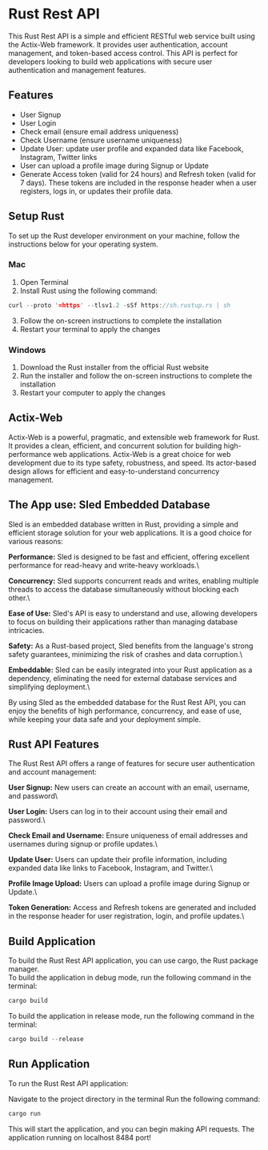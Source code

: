 # Rust Rest API

This Rust Rest API is a simple and efficient RESTful web service built using the Actix-Web framework. It provides user authentication, account management, and token-based access control. This API is perfect for developers looking to build web applications with secure user authentication and management features.

## Features

- User Signup
- User Login
- Check email (ensure email address uniqueness)
- Check Username (ensure username uniqueness)
- Update User: update user profile and expanded data like Facebook, Instagram, Twitter links
- User can upload a profile image during Signup or Update
- Generate Access token (valid for 24 hours) and Refresh token (valid for 7 days). These tokens are included in the response header when a user registers, logs in, or updates their profile data.

## Setup Rust

To set up the Rust developer environment on your machine, follow the instructions below for your operating system.

### Mac

1. Open Terminal
2. Install Rust using the following command: 

```Rust
curl --proto '=https' --tlsv1.2 -sSf https://sh.rustup.rs | sh
```

3. Follow the on-screen instructions to complete the installation
4. Restart your terminal to apply the changes

### Windows

1. Download the Rust installer from the official Rust website
2. Run the installer and follow the on-screen instructions to complete the installation
2. Restart your computer to apply the changes

## Actix-Web

Actix-Web is a powerful, pragmatic, and extensible web framework for Rust. It provides a clean, efficient, and concurrent solution for building high-performance web applications. Actix-Web is a great choice for web development due to its type safety, robustness, and speed. Its actor-based design allows for efficient and easy-to-understand concurrency management.

## The App use: Sled Embedded Database

Sled is an embedded database written in Rust, providing a simple and efficient storage solution for your web applications. It is a good choice for various reasons:

**Performance:** Sled is designed to be fast and efficient, offering excellent performance for read-heavy and write-heavy workloads.\

**Concurrency:** Sled supports concurrent reads and writes, enabling multiple threads to access the database simultaneously without blocking each other.\

**Ease of Use:** Sled's API is easy to understand and use, allowing developers to focus on building their applications rather than managing database intricacies\.

**Safety:** As a Rust-based project, Sled benefits from the language's strong safety guarantees, minimizing the risk of crashes and data corruption.\

**Embeddable:** Sled can be easily integrated into your Rust application as a dependency, eliminating the need for external database services and simplifying deployment.\

By using Sled as the embedded database for the Rust Rest API, you can enjoy the benefits of high performance, concurrency, and ease of use, while keeping your data safe and your deployment simple.

## Rust API Features

The Rust Rest API offers a range of features for secure user authentication and account management:

**User Signup:** New users can create an account with an email, username, and password\

**User Login:** Users can log in to their account using their email and password.\

**Check Email and Username:** Ensure uniqueness of email addresses and usernames during signup or profile updates.\

**Update User:** Users can update their profile information, including expanded data like links to Facebook, Instagram, and Twitter.\

**Profile Image Upload:** Users can upload a profile image during Signup or Update.\

**Token Generation:** Access and Refresh tokens are generated and included in the response header for user registration, login, and profile updates.\

## Build Application

To build the Rust Rest API application, you can use cargo, the Rust package manager.\
To build the application in debug mode, run the following command in the terminal: 

```Rust
cargo build
```

To build the application in release mode, run the following command in the terminal: 

```Rust
cargo build --release
```

## Run Application

To run the Rust Rest API application:

Navigate to the project directory in the terminal
Run the following command: 

```Rust
cargo run
```

This will start the application, and you can begin making API requests. The application running on localhost 8484 port!